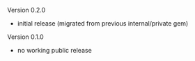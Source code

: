 Version 0.2.0

  - initial release (migrated from previous internal/private gem)

Version 0.1.0

  - no working public release
